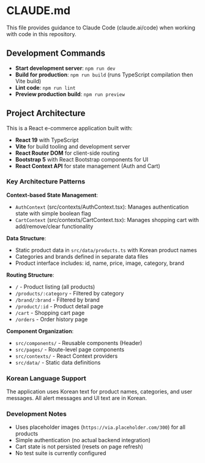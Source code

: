 # CLAUDE.md

This file provides guidance to Claude Code (claude.ai/code) when working with code in this repository.

## Development Commands

- **Start development server**: `npm run dev`
- **Build for production**: `npm run build` (runs TypeScript compilation then Vite build)
- **Lint code**: `npm run lint`
- **Preview production build**: `npm run preview`

## Project Architecture

This is a React e-commerce application built with:
- **React 19** with TypeScript
- **Vite** for build tooling and development server
- **React Router DOM** for client-side routing
- **Bootstrap 5** with React Bootstrap components for UI
- **React Context API** for state management (Auth and Cart)

### Key Architecture Patterns

**Context-based State Management**:
- `AuthContext` (src/contexts/AuthContext.tsx): Manages authentication state with simple boolean flag
- `CartContext` (src/contexts/CartContext.tsx): Manages shopping cart with add/remove/clear functionality

**Data Structure**:
- Static product data in `src/data/products.ts` with Korean product names
- Categories and brands defined in separate data files
- Product interface includes: id, name, price, image, category, brand

**Routing Structure**:
- `/` - Product listing (all products)
- `/products/:category` - Filtered by category
- `/brand/:brand` - Filtered by brand
- `/product/:id` - Product detail page
- `/cart` - Shopping cart page
- `/orders` - Order history page

**Component Organization**:
- `src/components/` - Reusable components (Header)
- `src/pages/` - Route-level page components
- `src/contexts/` - React Context providers
- `src/data/` - Static data definitions

### Korean Language Support

The application uses Korean text for product names, categories, and user messages. All alert messages and UI text are in Korean.

### Development Notes

- Uses placeholder images (`https://via.placeholder.com/300`) for all products
- Simple authentication (no actual backend integration)
- Cart state is not persisted (resets on page refresh)
- No test suite is currently configured